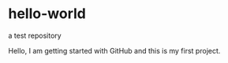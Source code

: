 # hello-world
a test repository

Hello, I am getting started with GitHub and this is my first project.
